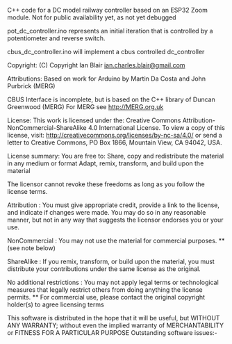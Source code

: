 C++ code for a DC model railway controller based on an ESP32 Zoom module. Not for public availability yet, as not yet debugged

pot_dc_controller.ino represents an initial iteration that is controlled by a potentiometer and reverse switch.

cbus_dc_controller.ino will implement a cbus controlled dc_controller

Copyright: (C) Copyright Ian Blair ian.charles.blair@gmail.com

Attributions: Based on work for Arduino by Martin Da Costa and John Purbrick (MERG)

CBUS Interface is incomplete, but is based on the C++ library of Duncan Greenwood (MERG) For MERG see http://MERG.org.uk

License: This work is licensed under the: Creative Commons Attribution-NonCommercial-ShareAlike 4.0 International License. To view a copy of this license, visit: http://creativecommons.org/licenses/by-nc-sa/4.0/ or send a letter to Creative Commons, PO Box 1866, Mountain View, CA 94042, USA.

License summary: You are free to: Share, copy and redistribute the material in any medium or format Adapt, remix, transform, and build upon the material

The licensor cannot revoke these freedoms as long as you follow the license terms.

Attribution : You must give appropriate credit, provide a link to the license,
              and indicate if changes were made. You may do so in any reasonable manner,
              but not in any way that suggests the licensor endorses you or your use.

NonCommercial : You may not use the material for commercial purposes. **(see note below)

ShareAlike : If you remix, transform, or build upon the material, you must distribute
             your contributions under the same license as the original.

No additional restrictions : You may not apply legal terms or technological measures that
                             legally restrict others from doing anything the license permits.
** For commercial use, please contact the original copyright holder(s) to agree licensing terms

This software is distributed in the hope that it will be useful, but WITHOUT ANY
WARRANTY; without even the implied warranty of MERCHANTABILITY or FITNESS FOR A PARTICULAR PURPOSE
Outstanding software issues:-


